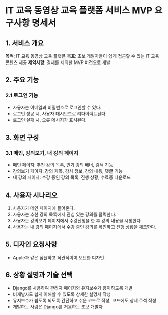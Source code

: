 # IT 교육 동영상 교육 플랫폼 서비스 MVP 요구사항 명세서

## 1. 서비스 개요
**목적**: IT 교육 동영상 교육 플랫폼
**목표**: 초보 개발자들이 쉽게 접근할 수 있는 IT 교육 콘텐츠 제공
**제약사항**: 결제를 제외한 MVP 버전으로 개발

## 2. 주요 기능
### 2.1 로그인 기능
- 사용자는 이메일과 비밀번호로 로그인할 수 있다.
- 로그인 성공 시, 사용자 대시보드로 리다이렉트된다.
- 로그인 실패 시, 오류 메시지가 표시된다.

## 3. 화면 구성
### 3.1 메인, 강의보기, 내 강의 페이지
- 메인 페이지: 추천 강의 목록, 인기 강의 배너, 검색 기능
- 강의보기 페이지: 강의 제목, 강사 정보, 강의 내용, 댓글 기능
- 내 강의 페이지: 수강 중인 강의 목록, 진행 상황, 수료증 다운로드

## 4. 사용자 시나리오
1. 사용자가 메인 페이지에 들어온다.
2. 사용자는 추천 강의 목록에서 관심 있는 강의를 클릭한다.
3. 사용자는 강의보기 페이지에서 수강신청을 한 후 강의 내용을 시청한다.
4. 사용자는 내 강의 페이지에서 수강 중인 강의를 확인하고 진행 상황을 체크한다.

## 5. 디자인 요청사항
- Apple과 같은 심플하고 직관적이며 모던한 디자인

## 6. 상황 설명과 기술 선택
- Django를 사용하여 관리자 페이지와 유지보수가 용이하도록 개발
- 비개발자도 쉽게 이해할 수 있도록 상세한 설명서 작성
- 유지보수가 쉽도록 되도록 간단하고 쉬운 코드로 작성, 코드에도 상세 주석 작성
- 개발하는 사람은 Django를 처음하는 초보 개발자